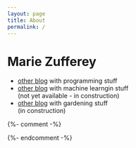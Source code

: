 ```yaml
---
layout: page
title: About
permalink: /
---
```


# Marie Zufferey

- [other blog](http://mzuer.github.io) with programming stuff
- [other blog](http://marzuf.github.io) with machine learngin stuff <br/>(not yet available - in construction)
- [other blog](http://ideesdurables.github.io) with gardening stuff <br/>(in construction)


<!-- <iframe width="560" height="315" src="https://www.youtube.com/embed/pEc5hSP0rO0" frameborder="0" gesture="media" allow="encrypted-media" allowfullscreen></iframe> -->
 
{%- comment -%}
<!-- To know more about me, you can have a look at [my curriculum](#) and check [some of my other interests](#). -->
{%- endcomment -%}
